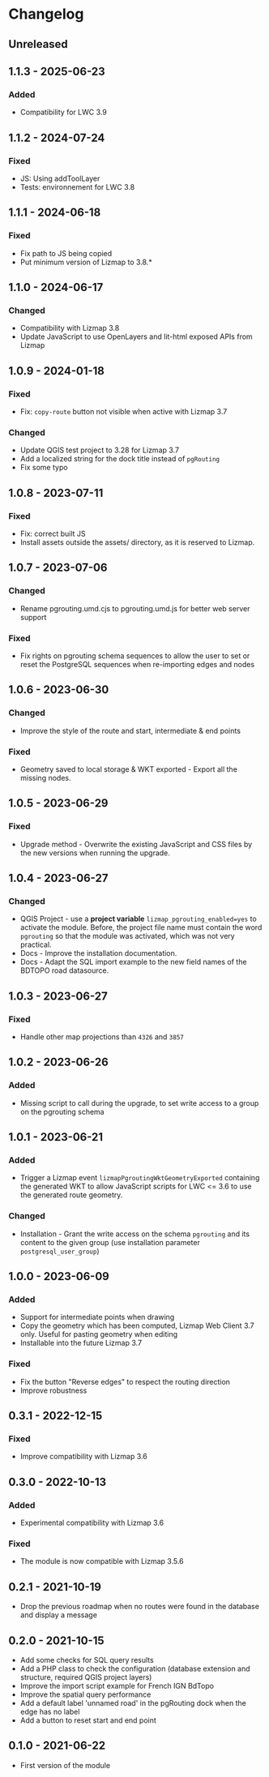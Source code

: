 # Changelog

## Unreleased

## 1.1.3 - 2025-06-23

### Added

* Compatibility for LWC 3.9

## 1.1.2 - 2024-07-24

### Fixed

* JS: Using addToolLayer
* Tests: environnement for LWC 3.8

## 1.1.1 - 2024-06-18

### Fixed

* Fix path to JS being copied
* Put minimum version of Lizmap to 3.8.*

## 1.1.0 - 2024-06-17

### Changed

* Compatibility with Lizmap 3.8
* Update JavaScript to use OpenLayers and lit-html exposed APIs from Lizmap

## 1.0.9 - 2024-01-18

### Fixed

* Fix: `copy-route` button not visible when active with Lizmap 3.7

### Changed

* Update QGIS test project to 3.28 for Lizmap 3.7
* Add a localized string for the dock title instead of `pgRouting`
* Fix some typo

## 1.0.8 - 2023-07-11

### Fixed

* Fix: correct built JS
* Install assets outside the assets/ directory, as it is reserved to Lizmap.

## 1.0.7 - 2023-07-06

### Changed

* Rename pgrouting.umd.cjs to pgrouting.umd.js for better web server support

### Fixed

* Fix rights on pgrouting schema sequences to allow the user to set or reset
  the PostgreSQL sequences when re-importing edges and nodes

## 1.0.6 - 2023-06-30

### Changed

* Improve the style of the route and start, intermediate & end points

### Fixed

* Geometry saved to local storage & WKT exported - Export all the missing nodes.

## 1.0.5 - 2023-06-29

### Fixed

* Upgrade method - Overwrite the existing JavaScript and CSS files by the new versions
  when running the upgrade.

## 1.0.4 - 2023-06-27

### Changed

* QGIS Project - use a **project variable** `lizmap_pgrouting_enabled=yes` to activate the module.
  Before, the project file name must contain the word `pgrouting` so that the module was activated,
  which was not very practical.
* Docs - Improve the installation documentation.
* Docs - Adapt the SQL import example to the new field names of the BDTOPO road datasource.

## 1.0.3 - 2023-06-27

### Fixed

* Handle other map projections than `4326` and `3857`

## 1.0.2 - 2023-06-26

### Added

* Missing script to call during the upgrade, to set write access to a group on the pgrouting schema

## 1.0.1 - 2023-06-21

### Added

* Trigger a Lizmap event `lizmapPgroutingWktGeometryExported` containing the generated WKT
  to allow JavaScript scripts for LWC <= 3.6 to use the generated route geometry.

### Changed

* Installation - Grant the write access on the schema `pgrouting` and its content to the
  given group (use installation parameter `postgresql_user_group`)

## 1.0.0 - 2023-06-09

### Added

* Support for intermediate points when drawing
* Copy the geometry which has been computed, Lizmap Web Client 3.7 only. Useful for pasting geometry when editing
* Installable into the future Lizmap 3.7

### Fixed

- Fix the button "Reverse edges" to respect the routing direction
- Improve robustness

## 0.3.1 - 2022-12-15

### Fixed

* Improve compatibility with Lizmap 3.6

## 0.3.0 - 2022-10-13

### Added

* Experimental compatibility with Lizmap 3.6

### Fixed

* The module is now compatible with Lizmap 3.5.6

## 0.2.1 - 2021-10-19

* Drop the previous roadmap when no routes were found in the database and display a message

## 0.2.0 - 2021-10-15

* Add some checks for SQL query results
* Add a PHP class to check the configuration (database extension and structure, required QGIS project layers)
* Improve the import script example for French IGN BdTopo
* Improve the spatial query performance
* Add a default label 'unnamed road' in the pgRouting dock when the edge has no label
* Add a button to reset start and end point

## 0.1.0 - 2021-06-22

* First version of the module
